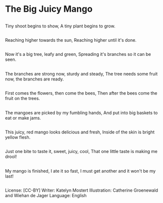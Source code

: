 # The Big Juicy Mango

##
Tiny shoot begins to
show, A tiny plant
begins to grow.

##
Reaching higher
towards the sun,
Reaching higher until
it's done.

##
Now it's a big tree, leafy
and green, Spreading
it's branches so it can
be seen.

##
The branches are
strong now, sturdy and
steady, The tree needs
some fruit now, the
branches are ready.

##
First comes the flowers,
then come the bees,
Then after the bees
come the fruit on the
trees.

##
The mangoes are
picked by my fumbling
hands, And put into big
baskets to eat or make
jams.

##
This juicy, red mango
looks delicious and
fresh, Inside of the skin
is bright yellow flesh.

##
Just one bite to taste it,
sweet, juicy, cool, That
one little taste is
making me drool!

##
My mango is finished, I
ate it so fast, I must get
another and it won't be
my last!

##
License: [CC-BY]
Writer: Katelyn Mostert
Illustration: Catherine Groenewald and Wiehan de Jager
Language: English
